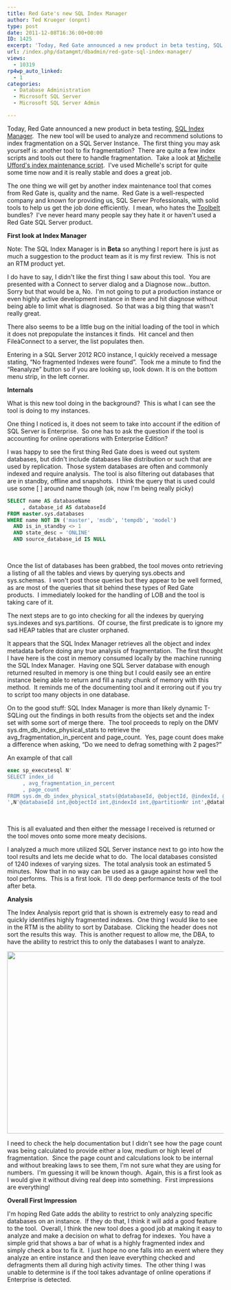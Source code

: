```yaml
---
title: Red Gate's new SQL Index Manager
author: Ted Krueger (onpnt)
type: post
date: 2011-12-08T16:36:00+00:00
ID: 1425
excerpt: 'Today, Red Gate announced a new product in beta testing, SQL Index Manager.  The new tool will be used to analyze and recommend solutions to index fragmentation on a SQL Server Instance.  The first thing you may ask yourself is: another tool to fix frag&hellip;'
url: /index.php/datamgmt/dbadmin/red-gate-sql-index-manager/
views:
  - 10319
rp4wp_auto_linked:
  - 1
categories:
  - Database Administration
  - Microsoft SQL Server
  - Microsoft SQL Server Admin

---
```

Today, Red Gate announced a new product in beta testing, [SQL Index Manager][1].  The new tool will be used to analyze and recommend solutions to index fragmentation on a SQL Server Instance.  The first thing you may ask yourself is: another tool to fix fragmentation?  There are quite a few index scripts and tools out there to handle fragmentation.  Take a look at [Michelle Ufford's index maintenance script][2].  I've used Michelle's script for quite some time now and it is really stable and does a great job.

The one thing we will get by another index maintenance tool that comes from Red Gate is, quality and the name.  Red Gate is a well-respected company and known for providing us, SQL Server Professionals, with solid tools to help us get the job done efficiently.  I mean, who hates the [Toolbelt][3] bundles?  I've never heard many people say they hate it or haven't used a Red Gate SQL Server product.

**First look at Index Manager**

Note: The SQL Index Manager is in **Beta** so anything I report here is just as much a suggestion to the product team as it is my first review.  This is not an RTM product yet.

I do have to say, I didn't like the first thing I saw about this tool.  You are presented with a Connect to server dialog and a Diagnose now...button.  Sorry but that would be a, No.  I'm not going to put a production instance or even highly active development instance in there and hit diagnose without being able to limit what is diagnosed.  So that was a big thing that wasn't really great.

There also seems to be a little bug on the initial loading of the tool in which it does not prepopulate the instances it finds.  Hit cancel and then FileàConnect to a server, the list populates then.

Entering in a SQL Server 2012 RC0 instance, I quickly received a message stating, “No fragmented Indexes were found”.  Took me a minute to find the “Reanalyze” button so if you are looking up, look down. It is on the bottom menu strip, in the left corner.

**Internals**

What is this new tool doing in the background?  This is what I can see the tool is doing to my instances.

One thing I noticed is, it does not seem to take into account if the edition of SQL Server is Enterprise.  So one has to ask the question if the tool is accounting for online operations with Enterprise Edition?

I was happy to see the first thing Red Gate does is weed out system databases, but didn't include databases like distribution or such that are used by replication.  Those system databases are often and commonly indexed and require analysis.  The tool is also filtering out databases that are in standby, offline and snapshots.  I think the query that is used could use some [ ] around name though (ok, now I'm being really picky)

```sql
SELECT name AS databaseName
     , database_id AS databaseId
FROM master.sys.databases
WHERE name NOT IN ('master', 'msdb', 'tempdb', 'model')   
  AND is_in_standby <> 1                                 
  AND state_desc = 'ONLINE'                              
  AND source_database_id IS NULL
```

 

Once the list of databases has been grabbed, the tool moves onto retrieving a listing of all the tables and views by querying sys.obects and sys.schemas.  I won't post those queries but they appear to be well formed, as are most of the queries that sit behind these types of Red Gate products.  I immediately looked for the handling of LOB and the tool is taking care of it.

The next steps are to go into checking for all the indexes by querying sys.indexes and sys.partitions.  Of course, the first predicate is to ignore my sad HEAP tables that are cluster orphaned.

It appears that the SQL Index Manager retrieves all the object and index metadata before doing any true analysis of fragmentation.  The first thought I have here is the cost in memory consumed locally by the machine running the SQL Index Manager.  Having one SQL Server database with enough returned resulted in memory is one thing but I could easily see an entire instance being able to return and fill a nasty chunk of memory with this method.  It reminds me of the documenting tool and it erroring out if you try to script too many objects in one database.

On to the good stuff: SQL Index Manager is more than likely dynamic T-SQLing out the findings in both results from the objects set and the index set with some sort of merge there.  The tool proceeds to reply on the DMV sys.dm\_db\_index\_physical\_stats to retrieve the avg\_fragmentation\_in\_percent and page\_count.  Yes, page count does make a difference when asking, “Do we need to defrag something with 2 pages?”

An example of that call

```sql
exec sp_executesql N'
SELECT index_id
     , avg_fragmentation_in_percent
     , page_count
FROM sys.dm_db_index_physical_stats(@databaseId, @objectId, @indexId, @partitionNr, NULL)
',N'@databaseId int,@objectId int,@indexId int,@partitionNr int',@databaseId=6,@objectId=341576255,@indexId=1,@partitionNr=1
```
 

This is all evaluated and then either the message I received is returned or the tool moves onto some more meaty decisions.

I analyzed a much more utilized SQL Server instance next to go into how the tool results and lets me decide what to do.  The local databases consisted of 1240 indexes of varying sizes.  The total analysis took an estimated 5 minutes.  Now that in no way can be used as a gauge against how well the tool performs.  This is a first look.  I'll do deep performance tests of the tool after beta.

**Analysis**

The Index Analysis report grid that is shown is extremely easy to read and quickly identifies highly fragmented indexes.  One thing I would like to see in the RTM is the ability to sort by Database.  Clicking the header does not sort the results this way.  This is another request to allow me, the DBA, to have the ability to restrict this to only the databases I want to analyze.

<div class="image_block">
  <a href="/wp-content/uploads/blogs/DataMgmt/-76.png?mtime=1323369284"><img alt="" src="/wp-content/uploads/blogs/DataMgmt/-76.png?mtime=1323369284" width="624" height="424" /></a>
</div>

I need to check the help documentation but I didn't see how the page count was being calculated to provide either a low, medium or high level of fragmentation.  Since the page count and calculations look to be internal and without breaking laws to see them, I'm not sure what they are using for numbers.  I'm guessing it will be known though.  Again, this is a first look as I would give it without diving real deep into something.  First impressions are everything!

**Overall First Impression**

I'm hoping Red Gate adds the ability to restrict to only analyzing specific databases on an instance.  If they do that, I think it will add a good feature to the tool.  Overall, I think the new tool does a good job at making it easy to analyze and make a decision on what to defrag for indexes.  You have a simple grid that shows a bar of what is a highly fragmented index and simply check a box to fix it.  I just hope no one falls into an event where they analyze an entire instance and then leave everything checked and defragments them all during high activity times.  The other thing I was unable to determine is if the tool takes advantage of online operations if Enterprise is detected.

 [1]: http://www.red-gate.com/products/dba/sql-index-manager/
 [2]: http://sqlfool.com/category/performance-tuning/
 [3]: http://www.red-gate.com/products/sql-development/sql-toolbelt/